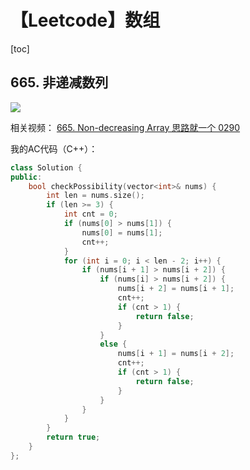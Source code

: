 # 【Leetcode】数组



[toc]



## 665. 非递减数列

![](D:\Notes\Leetcode\Leetcode.assets\665.png)

相关视频：
[665. Non-decreasing Array 思路就一个 0290](https://www.youtube.com/watch?v=oURS2fk4T-w)

我的AC代码（C++）：

```c++
class Solution {
public:
	bool checkPossibility(vector<int>& nums) {
		int len = nums.size();
		if (len >= 3) {
			int cnt = 0;
			if (nums[0] > nums[1]) {
				nums[0] = nums[1];
				cnt++;
			}
			for (int i = 0; i < len - 2; i++) {
				if (nums[i + 1] > nums[i + 2]) {
					if (nums[i] > nums[i + 2]) {
						nums[i + 2] = nums[i + 1];
						cnt++;
						if (cnt > 1) {
							return false;
						}
					}
					else {
						nums[i + 1] = nums[i + 2];
						cnt++;
						if (cnt > 1) {
							return false;
						}
					}
				}
			}
		}
		return true;		
	}
};
```

